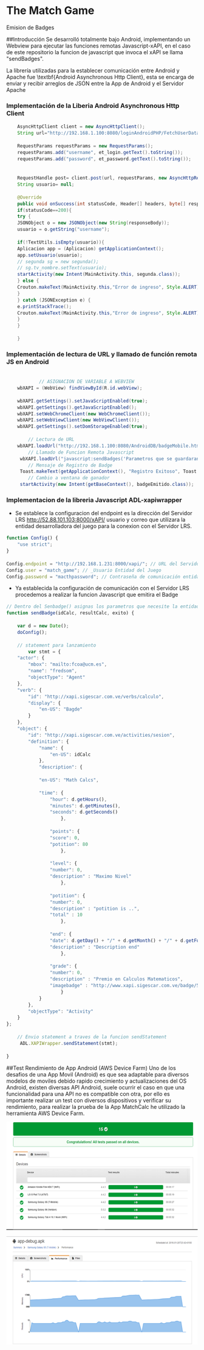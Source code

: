 # The Match Game
Emision de Badges

##Introducción
Se desarrolló totalmente bajo Android, implementando un Webview para ejecutar las funciones remotas Javascript-xAPI, en el caso de este repositorio la funcion de javascript que invoca el xAPI se llama "sendBadges". 

La librería utilizadas para la establecer comunicación entre Android y Apache fue \textbf{Android Asynchronous Http Client}, esta se encarga de enviar y recibir arreglos de JSON entre la App de Android y el Servidor Apache


### Implementación de la Liberia Android Asynchronous Http Client
```java
	AsyncHttpClient client = new AsyncHttpClient();
	String url="http://192.168.1.100:8080/loginAndroidPHP/FetchUserData.php";
	
	RequestParams requestParams = new RequestParams();
	requestParams.add("username", et_login.getText().toString());
	requestParams.add("password", et_password.getText().toString());
	
	
	RequestHandle post= client.post(url, requestParams, new AsyncHttpResponseHandler() {
	String usuario= null;
	  
	@Override
	public void onSuccess(int statusCode, Header[] headers, byte[] responseBody) {
	if(statusCode==200){
	try {
	JSONObject o = new JSONObject(new String(responseBody));
	usuario = o.getString("username");
	
	if(!TextUtils.isEmpty(usuario)){
	Aplicacion app = (Aplicacion) getApplicationContext();
	app.setUsuario(usuario);
	// segunda sg = new segunda();
	// sg.tv_nombre.setText(usuario);
	startActivity(new Intent(MainActivity.this, segunda.class));
	} else {
	Crouton.makeText(MainActivity.this,"Error de ingreso", Style.ALERT).show();
	}
	} catch (JSONException e) {
	e.printStackTrace();
	Crouton.makeText(MainActivity.this,"Error de ingreso", Style.ALERT).show();
	}
	}
	
	}
```	

	
### Implementación de lectura de URL y llamado de función remota JS en Android

```java
	
			// ASIGNACION DE VARIABLE A WEBVIEW 
	wbXAPI = (WebView) findViewById(R.id.webView);
	
	wbXAPI.getSettings().setJavaScriptEnabled(true);
	wbXAPI.getSettings().getJavaScriptEnabled();
	wbXAPI.setWebChromeClient(new WebChromeClient());
	wbXAPI.setWebViewClient(new WebViewClient());
	wbXAPI.getSettings().setDomStorageEnabled(true);
	
		// Lectura de URL
	wbXAPI.loadUrl("http://192.168.1.100:8080/AndroidDB/badgeMobile.html");
		// Llamado de Funcion Remota Javascript 
	 wbXAPI.loadUrl("javascript:sendBadges('Parametros que se guardaran en el Badge')");
	 	// Mensaje de Registro de Badge
	 Toast.makeText(getApplicationContext(), "Registro Exitoso", Toast.LENGTH_LONG).show();
		// Cambio a ventana de ganador
	 startActivity(new Intent(getBaseContext(), badgeEmitido.class));
```

### Implementacion de la libreria Javascript ADL-xapiwrapper
* Se establece la configuracion del endpoint es la dirección del Servidor LRS http://52.88.101.103:8000/xAPI/ usuario y correo que utilizara la entidad desarrolladora del juego para la conexion con el Servidor LRS.

```javascript
function Config() {
	"use strict";
}

Config.endpoint = "http://192.168.1.231:8000/xapi/"; // URL del Servidor LRS
Config.user = "match_game"; // _Usuario Entidad del Juego
Config.password = "macthpassword"; // Contraseña de comunicación entidad del Juego
``` 

* Ya establecida la configuración de comunicación con el Servidor LRS procedemos a realizar la funcion Javascript que emitira el Badge

```javascript
// Dentro del Senbadge() asignas los parametros que necesite la entidad que contenga el Badge que desee emitir
function sendBadge(idCalc, resultCalc, exito) {

    var d = new Date();
    doConfig();

    // statement para lanzamiento 
        var stmt = {
    "actor": {
        "mbox": "mailto:fcoa@ucm.es",
        "name": "fredsom",
        "objectType": "Agent"
    },
    "verb": {
        "id": "http://xapi.sigescar.com.ve/verbs/calculo",
        "display": {
            "en-US": "Bagde"
        }
    },
    "object": {
        "id": "http://xapi.sigescar.com.ve/activities/sesion",
        "definition": {
            "name": {
                "en-US": idCalc
            },
            "description": {

	        "en-US": "Math Calcs",
	   
	        "time": {
                "hour": d.getHours(),
                "minutes": d.getMinutes(),
                "seconds": d.getSeconds()
                    },
                    
                "points": {
                "score": 0,
                "potition": 80
                    },
				
				"level": {
                "number": 0,
                "description" : "Maximo Nivel"
                    },
                
                "potition": {
                "number": 0,
                "description" : "potition is ..",
                "total" : 10
                    },
                
                "end": {
                "date": d.getDay() + "/" + d.getMonth() + "/" + d.getFullYear(),
                "description" : "Description end"
                    },
                
                "grade": {
                "number": 0,
                "description" : "Premio en Calculos Matematicos",
                "imagebadge" : "http://www.xapi.sigescar.com.ve/badge/584669.png"
                    }
            }
        },
        "objectType": "Activity"
    }
}; 

    // Envio statement a traves de la funcion sendStatement
     ADL.XAPIWrapper.sendStatement(stmt);
	
}
``` 


##Test Rendimiento de App Android (AWS Device Farm)
Uno de los desafios de una App Movil (Android) es que sea adaptable para diversos modelos de moviles debido rapido crecimiento y actualizaciones del OS Android, existen diversas API Android, suele ocurrir el caso en que una funcionalidad para una API no es compatible con otra, por ello es importante realizar un test con diversos dispositivos y verificar su rendimiento, para realizar la prueba de la App MatchCalc he utilizado la herramienta AWS Device Farm.

![texto cualquiera por si no carga la imagen](Images/testapp1.png)

![texto cualquiera por si no carga la imagen](Images/testapp2.png)


